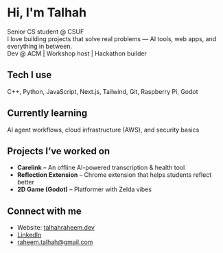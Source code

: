 # Hi, I'm Talhah 

 Senior CS student @ CSUF  
 I love building projects that solve real problems — AI tools, web apps, and everything in between.  
 Dev @ ACM | Workshop host | Hackathon builder

##  Tech I use
C++, Python, JavaScript, Next.js, Tailwind, Git, Raspberry Pi, Godot

##  Currently learning
AI agent workflows, cloud infrastructure (AWS), and security basics

##  Projects I’ve worked on
- **Carelink** – An offline AI-powered transcription & health tool  
- **Reflection Extension** – Chrome extension that helps students reflect better  
- **2D Game (Godot)** – Platformer with Zelda vibes

##  Connect with me
-  Website: [talhahraheem.dev](https://talhahraheem.dev)
-  [LinkedIn](https://linkedin.com/in/talhahraheem)
-  raheem.talhah@gmail.com

